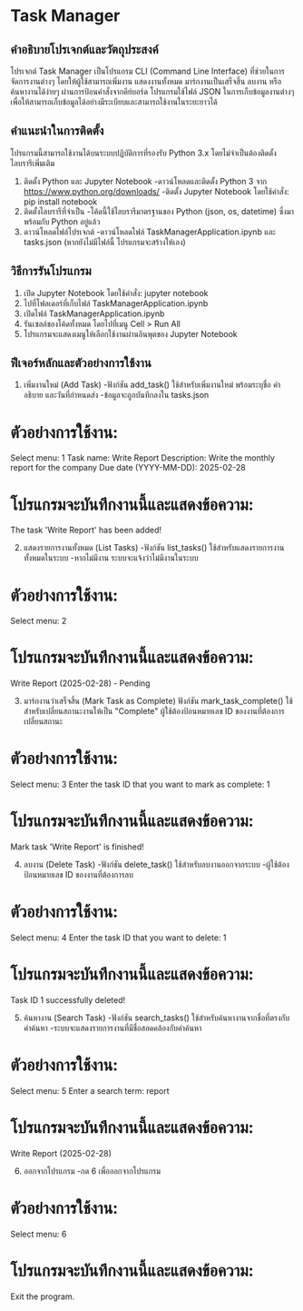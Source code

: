 # Task Manager

## คำอธิบายโปรเจกต์และวัตถุประสงค์

โปรเจกต์ Task Manager เป็นโปรแกรม CLI (Command Line Interface) ที่ช่วยในการจัดการงานต่างๆ โดยให้ผู้ใช้สามารถเพิ่มงาน แสดงงานทั้งหมด มาร์กงานเป็นเสร็จสิ้น ลบงาน หรือค้นหางานได้ง่ายๆ ผ่านการป้อนคำสั่งจากคีย์บอร์ด โปรแกรมใช้ไฟล์ JSON ในการเก็บข้อมูลงานต่างๆ เพื่อให้สามารถเก็บข้อมูลได้อย่างมีระเบียบและสามารถใช้งานในระยะยาวได้


## คำแนะนำในการติดตั้ง

โปรแกรมนี้สามารถใช้งานได้บนระบบปฏิบัติการที่รองรับ Python 3.x โดยไม่จำเป็นต้องติดตั้งไลบรารีเพิ่มเติม
1. ติดตั้ง Python และ Jupyter Notebook
-ดาวน์โหลดและติดตั้ง Python 3 จาก https://www.python.org/downloads/
-ติดตั้ง Jupyter Notebook โดยใช้คำสั่ง: pip install notebook
2. ติดตั้งไลบรารีที่จำเป็น
-โค้ดนี้ใช้ไลบรารีมาตรฐานของ Python (json, os, datetime) ซึ่งมาพร้อมกับ Python อยู่แล้ว
3. ดาวน์โหลดไฟล์โปรเจกต์
-ดาวน์โหลดไฟล์ TaskManagerApplication.ipynb และ tasks.json (หากยังไม่มีไฟล์นี้ โปรแกรมจะสร้างให้เอง)


## วิธีการรันโปรแกรม

1. เปิด Jupyter Notebook โดยใช้คำสั่ง: jupyter notebook
2. ไปที่โฟลเดอร์ที่เก็บไฟล์ TaskManagerApplication.ipynb
3. เปิดไฟล์ TaskManagerApplication.ipynb
4. รันเซลล์ของโค้ดทั้งหมด โดยไปที่เมนู Cell > Run All
5. โปรแกรมจะแสดงเมนูให้เลือกใช้งานผ่านอินพุตของ Jupyter Notebook


## ฟีเจอร์หลักและตัวอย่างการใช้งาน

1. เพิ่มงานใหม่ (Add Task)
-ฟังก์ชัน add_task() ใช้สำหรับเพิ่มงานใหม่ พร้อมระบุชื่อ คำอธิบาย และวันที่กำหนดส่ง
-ข้อมูลจะถูกบันทึกลงใน tasks.json

# ตัวอย่างการใช้งาน:

Select menu: 1
Task name: Write Report
Description: Write the monthly report for the company
Due date (YYYY-MM-DD): 2025-02-28

# โปรแกรมจะบันทึกงานนี้และแสดงข้อความ:
The task 'Write Report' has been added!

2. แสดงรายการงานทั้งหมด (List Tasks)
-ฟังก์ชัน list_tasks() ใช้สำหรับแสดงรายการงานทั้งหมดในระบบ
-หากไม่มีงาน ระบบจะแจ้งว่าไม่มีงานในระบบ

# ตัวอย่างการใช้งาน:

Select menu: 2
# โปรแกรมจะบันทึกงานนี้และแสดงข้อความ:
Write Report (2025-02-28) - Pending

3. มาร์กงานว่าเสร็จสิ้น (Mark Task as Complete)
ฟังก์ชัน mark_task_complete() ใช้สำหรับเปลี่ยนสถานะงานให้เป็น "Complete"
ผู้ใช้ต้องป้อนหมายเลข ID ของงานที่ต้องการเปลี่ยนสถานะ

# ตัวอย่างการใช้งาน:

Select menu: 3
Enter the task ID that you want to mark as complete: 1

# โปรแกรมจะบันทึกงานนี้และแสดงข้อความ:
Mark task 'Write Report' is finished!

4. ลบงาน (Delete Task)
-ฟังก์ชัน delete_task() ใช้สำหรับลบงานออกจากระบบ
-ผู้ใช้ต้องป้อนหมายเลข ID ของงานที่ต้องการลบ

# ตัวอย่างการใช้งาน:

Select menu: 4
Enter the task ID that you want to delete: 1

# โปรแกรมจะบันทึกงานนี้และแสดงข้อความ:
Task ID 1 successfully deleted!

5. ค้นหางาน (Search Task)
-ฟังก์ชัน search_tasks() ใช้สำหรับค้นหางานจากชื่อที่ตรงกับคำค้นหา
-ระบบจะแสดงรายการงานที่มีชื่อสอดคล้องกับคำค้นหา

# ตัวอย่างการใช้งาน:

Select menu: 5
Enter a search term: report

# โปรแกรมจะบันทึกงานนี้และแสดงข้อความ:
Write Report (2025-02-28)

6. ออกจากโปรแกรม
-กด 6 เพื่อออกจากโปรแกรม

# ตัวอย่างการใช้งาน:
Select menu: 6

# โปรแกรมจะบันทึกงานนี้และแสดงข้อความ:
Exit the program.